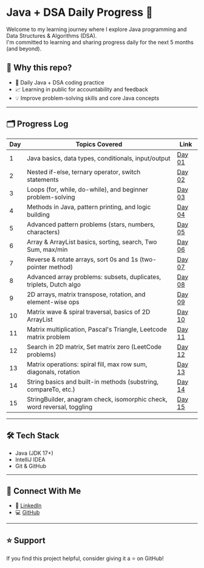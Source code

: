 # Java + DSA Daily Progress 🚀

Welcome to my learning journey where I explore Java programming and Data Structures & Algorithms (DSA).  
I'm committed to learning and sharing progress daily for the next 5 months (and beyond).

## 📌 Why this repo?
- 📅 Daily Java + DSA coding practice
- 📈 Learning in public for accountability and feedback
- 💡 Improve problem-solving skills and core Java concepts

---

## 🗂 Progress Log

| Day | Topics Covered                                               | Link              |
|-----|--------------------------------------------------------------|-------------------|
| 1   | Java basics, data types, conditionals, input/output          | [Day 01](./Day01) |
| 2   | Nested if-else, ternary operator, switch statements          | [Day 02](./Day02) |
| 3   | Loops (for, while, do-while), and beginner problem-solving   | [Day 03](./Day03) |
| 4   | Methods in Java, pattern printing, and logic building        | [Day 04](./Day04) |
| 5   | Advanced pattern problems (stars, numbers, characters)       | [Day 05](./Day05) |
| 6   | Array & ArrayList basics, sorting, search, Two Sum, max/min  | [Day 06](./Day06) |
| 7   | Reverse & rotate arrays, sort 0s and 1s (two-pointer method) | [Day 07](./Day07) |
| 8   | Advanced array problems: subsets, duplicates, triplets, Dutch algo | [Day 08](./Day08) |
| 9   | 2D arrays, matrix transpose, rotation, and element-wise ops  | [Day 09](./Day09) |
| 10  | Matrix wave & spiral traversal, basics of 2D ArrayList       | [Day 10](./Day10) |
| 11  | Matrix multiplication, Pascal's Triangle, Leetcode matrix problem | [Day 11](./Day11) |
| 12  | Search in 2D matrix, Set matrix zero (LeetCode problems)     | [Day 12](./Day12) |
| 13  | Matrix operations: spiral fill, max row sum, diagonals, rotation | [Day 13](./Day13) |
| 14  | String basics and built-in methods (substring, compareTo, etc.) | [Day 14](./Day14) |
| 15  | StringBuilder, anagram check, isomorphic check, word reversal, toggling | [Day 15](./Day15) |
  

---

## 🛠 Tech Stack

- Java (JDK 17+)
- IntelliJ IDEA
- Git & GitHub

---

## 🔗 Connect With Me

- 💼 [LinkedIn](https://linkedin.com/in/sadid14n)
- 💻 [GitHub](https://github.com/sadid14n)

---

## ⭐ Support

If you find this project helpful, consider giving it a ⭐ on GitHub!